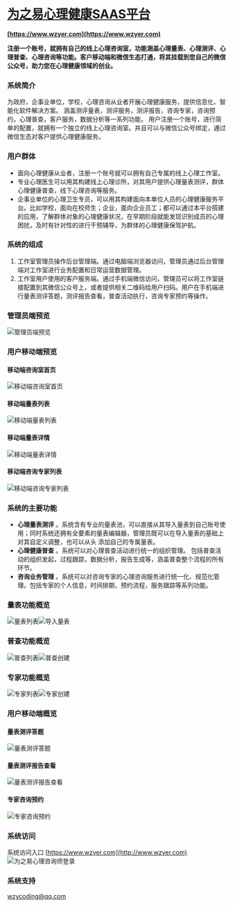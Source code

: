 # [为之易心理健康SAAS平台](https://www.wzyer.com)
 **[https://www.wzyer.com](https://www.wzyer.com)** 
 
 **注册一个账号，就拥有自己的线上心理咨询室，功能涵盖心理量表、心理测评、心理普查、心理咨询等功能。客户移动端和微信生态打通，将其挂载到您自己的微信公众号，助力您在心理健康领域的创业。** 
 
### 系统简介

为政府，企事业单位，学校，心理咨询从业者开展心理健康服务，提供信息化、智能化软件解决方案。
涵盖测评量表，测评服务，测评报告，咨询专家，咨询预约，心理普查，客户服务，数据分析等一系列功能。
用户注册一个账号，进行简单的配置，就拥有一个独立的线上心理咨询室。并且可以与微信公众号绑定，通过微信生态对客户提供心理健康服务。

### 用户群体


- 面向心理健康从业者，注册一个账号就可以拥有自己专属的线上心理工作室。
- 专业心理医生可以用其构建线上心理诊所，对其用户提供心理量表测评，群体心理健康普查，线下心理咨询等服务。
- 企事业单位的心理卫生专员，可以用其构建面向本单位人员的心理健康服务平台。比如学校，面向在校师生；企业，面向企业员工；都可以通过本平台搭建的应用，了解群体对象的心理健康状况，在早期阶段就能发现识别成员的心理困扰，及时有针对性的进行干预辅导，为群体的心理健康保驾护航。


### 系统的组成

1. 工作室管理员操作后台管理端。通过电脑端浏览器访问，管理员通过后台管理端对工作室进行业务配置和日常运营数据管理。
2. 工作室用户使用的客户服务端。通过手机端微信访问，管理员可以将工作室链接配置到其微信公众号上，或者提供相关二维码给用户扫码。用户在手机端进行量表测评答题，测评报告查看，普查活动执行，咨询专家预约等操作。 

### 管理员端预览
![管理员端预览](https://foruda.gitee.com/images/1693447256478945071/b25d740b_10482337.png "管理员端预览")


### 用户移动端预览
#### 移动端咨询室首页
![移动端咨询室首页](https://foruda.gitee.com/images/1720001351662927242/ce4b4d83_10482337.jpeg "移动端咨询室首页")
#### 移动端量表列表
![移动端量表列表](https://foruda.gitee.com/images/1720001377623956956/509eeb5f_10482337.jpeg "移动端量表列表")
#### 移动端量表详情
![移动端量表详情](https://foruda.gitee.com/images/1720001723094955088/18a93dcd_10482337.jpeg "移动端量表详情")
#### 移动端咨询专家列表
![移动端咨询专家列表](https://foruda.gitee.com/images/1720001399166006339/358d37e1_10482337.jpeg "移动端咨询专家列表")

### 系统的主要功能
-  **心理量表测评** 。系统含有专业的量表池，可以直接从其导入量表到自己账号使用；同时系统还拥有全要素的量表编辑器，管理员既可以在导入量表的基础上对其自定义调整，也可以从头 添加自己的专属量表。
-  **心理健康普查** 。系统可以对心理普查活动进行统一的组织管理。 包括普查活动的组织发起，过程跟踪，数据分析，报告生成等，涵盖普查整个流程的所有环节。
-  **咨询业务管理** 。系统可以对咨询专家的心理咨询服务进行统一化、规范化管理。包括专家的个人信息，时间排期，预约流程，服务跟踪等系列功能。

### 量表功能概览
![量表列表](https://foruda.gitee.com/images/1693447756238517518/8ac5d48b_10482337.png "量表列表")![导入量表](https://foruda.gitee.com/images/1693447769115934357/5f56558f_10482337.png "导入量表")

### 普查功能概览
![普查列表](https://foruda.gitee.com/images/1693447873510001409/76ea858a_10482337.png "普查列表")![普查创建](https://foruda.gitee.com/images/1693447883978902606/06ee44d9_10482337.png "普查创建")

### 专家功能概览
![专家列表](https://foruda.gitee.com/images/1693447941850081374/18059fe8_10482337.png "专家列表")![专家创建](https://foruda.gitee.com/images/1693447953768052797/ce17a95f_10482337.png "专家创建")

### 用户移动端概览
#### 量表测评答题
![量表测评答题](https://foruda.gitee.com/images/1720001443429825545/dd154958_10482337.jpeg "量表测评答题")
#### 量表测评报告查看
![量表测评报告查看](https://foruda.gitee.com/images/1720001482103621283/a657f391_10482337.jpeg "量表测评报告查看")
#### 专家咨询预约
![专家咨询预约](https://foruda.gitee.com/images/1720001508298223368/74dcffcf_10482337.jpeg "专家咨询预约")

### 系统访问
系统访问入口 [https://www.wzyer.com](http://www.wzyer.com)
![为之易心理咨询师登录](https://foruda.gitee.com/images/1693448141211329353/47c5ea57_10482337.png "为之易心理咨询师登录")

### 系统支持
[wzycoding@qq.com](mailto://wzycoding@qq.com)
